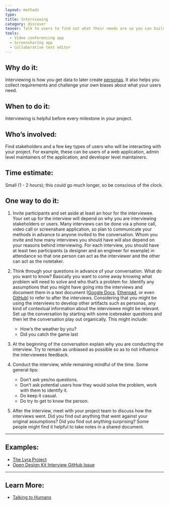 ```yaml
---
layout: methods
type:
title: Interviewing
category: discover
teaser: Talk to users to find out what their needs are so you can build a product they'll love.
tools:
  - Video conferencing app
  - Screensharing app
  - Collaborative text editor
---
```


## Why do it:

Interviewing is how you get data to later create [personas](/methods/personas/). It also helps you collect requirements and challenge your own biases about what your users need.

## When to do it:

Interviewing is helpful before every milestone in your project.

## Who’s involved:

Find stakeholders and a few key types of users who will be interacting with your project. For example, these can be users of a web application, admin level maintainers of the application, and developer level maintainers.


## Time estimate:

Small (1 - 2 hours); this could go much longer, so be conscious of the clock.

## One way to do it:

1. Invite participants and set aside at least an hour for the interviewee. Your set up for the interview will depend on why you are interviewing stakeholders or users. Many interviews can be done via a phone call, video call or screenshare application, so plan to communicate your methods in advance to anyone invited to the conversation. Whom you invite and how many interviews you should have will also depend on your reasons behind interviewing. For each interview, you should have at least two participants (a designer and an engineer for example) in attendance so that one person can act as the interviewer and the other can act as the notetaker.

2. Think through your questions in advance of your conversation. What do you want to know? Basically you want to come away knowing what problem will need to solve  and who that’s a problem for. Identify any assumptions that you might have going into the interviews and document them in a text document ([Google Docs](https://docs.google.com), [Etherpad](http://etherpad.org), or even [GitHub](https://github.com/)) to refer to after the interviews.  Considering that you might be using the interviews to develop other artifacts such as personas, any kind of contextual information about the interviewee might be relevant. Set up the conversation by starting with some icebreaker questions and then let the conversation play out organically. This might include:

    - How‘s the weather by you?
    - Did you catch the game last


3. At the beginning of the conversation explain why you are conducting the interview. Try to remain as unbiased as possible so as to not influence the interviewees feedback.


4. Conduct the interview, while remaining mindful of the time. Some general tips:

    - Don’t ask yes/no questions.
    - Don’t ask potential users how they would solve the problem, work with them to identify it.
    - Do keep it casual.
    - Do try to get to know the person.

5. After the interview, meet with your project team to discuss how the interviews went. Did you find out anything that went against your original assumptions? Did you find out anything surprising? Some people might find it helpful to take notes in a shared document.

---

## Examples:

* [The Lyra Project](https://github.com/vega/lyra/search?q=persona&type=Issues&utf8=%E2%9C%93)
* [Open Design Kit Interview GitHub Issue](https://github.com/bocoup/opendesignkit/issues/7)

---

## Learn More:
* [Talking to Humans](http://www.talkingtohumans.com/)
